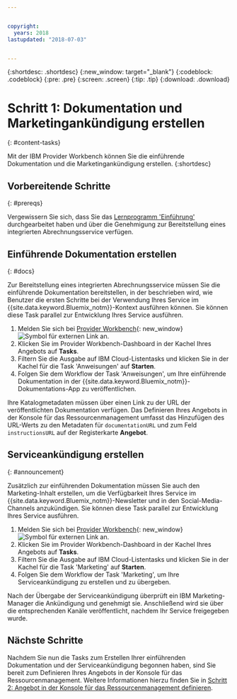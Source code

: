 ```yaml
---


copyright:
  years: 2018
lastupdated: "2018-07-03"


---
```


{:shortdesc: .shortdesc}
{:new_window: target="_blank"}
{:codeblock: .codeblock}
{:pre: .pre}
{:screen: .screen}
{:tip: .tip}
{:download: .download}

# Schritt 1: Dokumentation und Marketingankündigung erstellen
{: #content-tasks}

Mit der IBM Provider Workbench können Sie die einführende Dokumentation und die Marketingankündigung erstellen.
{:shortdesc}

## Vorbereitende Schritte
{: #prereqs}

Vergewissern Sie sich, dass Sie das [Lernprogramm 'Einführung'](/docs/third-party/index.html) durchgearbeitet haben und über die Genehmigung zur Bereitstellung eines integrierten Abrechnungsservice verfügen.

## Einführende Dokumentation erstellen
{: #docs}

Zur Bereitstellung eines integrierten Abrechnungsservice müssen Sie die einführende Dokumentation bereitstellen, in der beschrieben wird, wie Benutzer die ersten Schritte bei der Verwendung Ihres Service im {{site.data.keyword.Bluemix_notm}}-Kontext ausführen können. Sie können diese Task parallel zur Entwicklung Ihres Service ausführen.

1. Melden Sie sich bei [Provider Workbench](https://www.ibm.com/marketplace/workbench/){: new_window} ![Symbol für externen Link](../icons/launch-glyph.svg "Symbol für externen Link") an.
2. Klicken Sie im Provider Workbench-Dashboard in der Kachel Ihres Angebots auf **Tasks**.
3. Filtern Sie die Ausgabe auf IBM Cloud-Listentasks und klicken Sie in der Kachel für die Task 'Anweisungen' auf **Starten**.
4. Folgen Sie dem Workflow der Task 'Anweisungen', um Ihre einführende Dokumentation in der {{site.data.keyword.Bluemix_notm}}-Dokumentations-App zu veröffentlichen.

Ihre Katalogmetadaten müssen über einen Link zu der URL der veröffentlichten Dokumentation verfügen. Das Definieren Ihres Angebots in der Konsole für das Ressourcenmanagement umfasst das Hinzufügen des URL-Werts zu den Metadaten für `documentationURL` und zum Feld `instructionsURL` auf der Registerkarte **Angebot**.

## Serviceankündigung erstellen
{: #announcement}

Zusätzlich zur einführenden Dokumentation müssen Sie auch den Marketing-Inhalt erstellen, um die Verfügbarkeit Ihres Service im {{site.data.keyword.Bluemix_notm}}-Newsletter und in den Social-Media-Channels anzukündigen. Sie können diese Task parallel zur Entwicklung Ihres Service ausführen.

1. Melden Sie sich bei [Provider Workbench](https://www.ibm.com/marketplace/workbench/){: new_window} ![Symbol für externen Link](../icons/launch-glyph.svg "Symbol für externen Link") an.
2. Klicken Sie im Provider Workbench-Dashboard in der Kachel Ihres Angebots auf **Tasks**.
3. Filtern Sie die Ausgabe auf IBM Cloud-Listentasks und klicken Sie in der Kachel für die Task 'Marketing' auf **Starten**.
4. Folgen Sie dem Workflow der Task 'Marketing', um Ihre Serviceankündigung zu erstellen und zu übergeben.

Nach der Übergabe der Serviceankündigung überprüft ein IBM Marketing-Manager die Ankündigung und genehmigt sie. Anschließend wird sie über die entsprechenden Kanäle veröffentlicht, nachdem Ihr Service freigegeben wurde.

## Nächste Schritte

Nachdem Sie nun die Tasks zum Erstellen Ihrer einführenden Dokumentation und der Serviceankündigung begonnen haben, sind Sie bereit zum Definieren Ihres Angebots in der Konsole für das Ressourcenmanagement. Weitere Informationen hierzu finden Sie in [Schritt 2: Angebot in der Konsole für das Ressourcenmanagement definieren](/docs/third-party/cis2-rmc-define.html).
